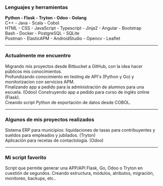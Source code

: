 ### Lenguajes y herramientas

**Python - Flask - Tryton - Odoo - Golang**\
C++ - Java - Scala - Cobol\
HTML - CSS - JavaScript - Typescript - Jinja2 - Angular - Bootstrap\
Bash - Docker - PostgreSQL - SQLite\
Postman - ElasticAPM - AndroidStudio - Opencv - Leaflet

---
### Actualmente me encuentro

Migrando mis proyectos desde Bitbucket a GitHub, con la idea hacer públicos mis conocimientos.\
Profundizando conocimiento en testing de API's (Python y Go) y monitorizacion con servicios APM.\
Finalizando app a pedido para la administración de alumnos para una escuela. (Odoo)
Construyendo app a pedido para curso de inglés online (Flask).\
Creando script Python de exportación de datos desde COBOL.

---
### Algunos de mis proyectos realizados
Sistema ERP para municipios: liquidaciones de tasas para contribuyentes y sueldos para empleados y jubilados. (Tryton)\
Aplicación para recetas de contactología. (Odoo)

---
### Mi script favorito

Script que permite generar una APP/API Flask, Go, Odoo o Tryton en cuestión de segundos. Creando estructura, módulos, atributos, migración, monitoreo, backups, etc..

<!-- ![Top Langs](https://github-readme-stats.vercel.app/api/top-langs/?username=ema9123&layout=compact&title_color=007bff&text_color=e7e7e7&icon_color=007bff&bg_color=171c28) -->

